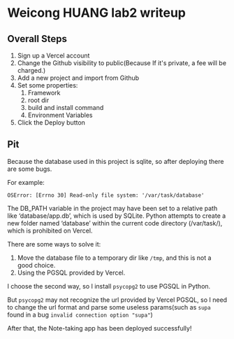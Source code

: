 # Weicong HUANG lab2 writeup

## Overall Steps
1. Sign up a Vercel account
2. Change the Github visibility to public(Because If it's private, a fee will be charged.)
3. Add a new project and import from Github
4. Set some properties:
   1. Framework
   2. root dir
   3. build and install command
   4. Environment Variables
5. Click the Deploy button

## Pit
Because the database used in this project is sqlite, so after deploying there are some bugs.

For example:

```text
OSError: [Errno 30] Read-only file system: '/var/task/database'
```

The DB_PATH variable in the project may have been set to a relative path like ‘database/app.db’, which is used by SQLite. Python attempts to create a new folder named ‘database’ within the current code directory (/var/task/), which is prohibited on Vercel.

There are some ways to solve it:
1. Move the database file to a temporary dir like `/tmp`, and this is not a good choice.
2. Using the PGSQL provided by Vercel.

I choose the second way, so I install `psycopg2` to use PGSQL in Python.

But `psycopg2` may not recognize the url provided by Vercel PGSQL, so I need to change the url format and parse some useless params(such as `supa` found in a bug `invalid connection option "supa"`)

After that, the Note-taking app has been deployed successfully!


